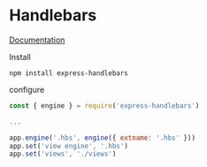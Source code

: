 # Handlebars

[Documentation](https://www.npmjs.com/package/express-handlebars)

Install

```
npm install express-handlebars
```

configure

```js
const { engine } = require('express-handlebars')

...

app.engine('.hbs', engine({ extname: '.hbs' }))
app.set('view engine', '.hbs')
app.set('views', './views')

```
